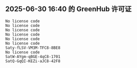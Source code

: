 ## 2025-06-30 16:40 的 GreenHub 许可证
```
No license code
No license code
No license code
No license code
No license code
No license code
Saty-fLSV-VM3M-TFC8-8BE8
No license code
SatW-AYgm-qBGE-4qC8-1701
SatQ-GqQI-KEZi-aJC8-42F8
```
